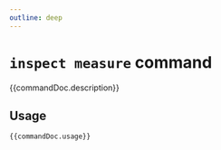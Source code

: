 ```yaml
---
outline: deep
---
```

# `inspect measure` command

<script setup lang="ts">
import {data as docs} from "../cli.data.js";
const commandDoc = docs.inspect.measure;
</script>

{{commandDoc.description}}

## Usage
```shell-vue
{{commandDoc.usage}}
```
<div v-html="commandDoc.options"></div>
